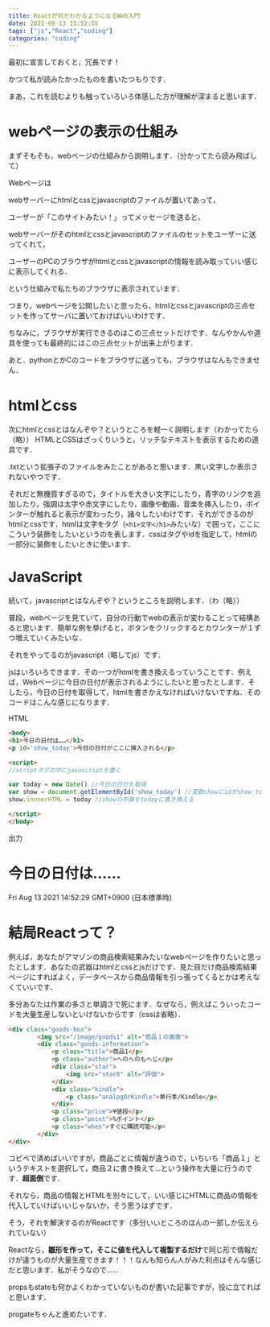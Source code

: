 ```yaml
---
title: Reactが何かわかるようになるWeb入門
date: 2021-08-13 15:52:55
tags: ["js","React","coding"]
categories: "coding"
---
```


最初に宣言しておくと，冗長です！

かつて私が読みたかったものを書いたつもりです．

まあ，これを読むよりも触っていろいろ体感した方が理解が深まると思います．

# webページの表示の仕組み

まずそもそも，webページの仕組みから説明します．（分かってたら読み飛ばして）

Webページは

webサーバーにhtmlとcssとjavascriptのファイルが置いてあって，

ユーザーが「このサイトみたい！」ってメッセージを送ると，

webサーバーがそのhtmlとcssとjavascriptのファイルのセットをユーザーに送ってくれて，

ユーザーのPCのブラウザがhtmlとcssとjavascriptの情報を読み取っていい感じに表示してくれる．

という仕組みで私たちのブラウザに表示されています．

つまり，webページを公開したいと思ったら，htmlとcssとjavascriptの三点セットを作ってサーバに置いておけばいいわけです．

ちなみに，ブラウザが実行できるのはこの三点セットだけです．なんやかんや道具を使っても最終的にはこの三点セットが出来上がります．

あと．pythonとかCのコードをブラウザに送っても，ブラウザはなんもできません．

# htmlとcss

次にhtmlとcssとはなんぞや？というところを軽ーく説明します（わかってたら（略））
HTMLとCSSはざっくりいうと，リッチなテキストを表示するための道具です．

.txtという拡張子のファイルをみたことがあると思います．黒い文字しか表示されないやつです．

それだと無機質すぎるので，タイトルを大きい文字にしたり，青字のリンクを追加したり，強調は太字や赤文字にしたり，画像や動画，音楽を挿入したり，ポインターが触れると表示が変わったり，諸々したいわけです．それができるのがhtmlとcssです．htmlは文字をタグ（`<h1>文字</h1>`みたいな）で囲って，ここにこういう装飾をしたいというのを表します．cssはタグやidを指定して，htmlの一部分に装飾をしたいときに使います．

# JavaScript

続いて，javascriptとはなんぞや？というところを説明します．（わ（略））

普段，webページを見ていて，自分の行動でwebの表示が変わることって結構あると思います．簡単な例を挙げると，ボタンをクリックするとカウンターが１ずつ増えていくみたいな．

それをやってるのがjavascript（略してjs）です．

jsはいろいろできます．その一つがhtmlを書き換えるっていうことです．例えば，Webページに今日の日付が表示されるようにしたいと思ったとします．そしたら，今日の日付を取得して，htmlを書きかえなければいけないですね．そのコードはこんな感じになります．

HTML

```html
<body>
<h1>今日の日付は……</h1>
<p id='show_today'>今日の日付がここに挿入される</p>

<script>
//scriptタグの中にjavascriptを書く

var today = new Date() //今日の日付を取得
var show = document.getElementById('show_today') //変数showにidがshow_todayのタグと中身を入れる
show.innnerHTML = today //showの中身をtodayに書き換える

</script>
</body>
```

出力

# 今日の日付は……

Fri Aug 13 2021 14:52:29 GMT+0900 (日本標準時)

# 結局Reactって？

例えば，あなたがアマゾンの商品検索結果みたいなwebページを作りたいと思ったとします．あなたの武器はhtmlとcssとjsだけです．見た目だけ商品検索結果ページにすればよく，データベースから商品情報を引っ張ってくるとかは考えなくていいです．

多分あなたは作業の多さと単調さで死にます．なぜなら，例えばこういったコードを大量生産しないといけないからです（cssは省略）．

```html
<div class="goods-box">
        <img src="/image/goods1" alt="商品１の画像">
        <div class="goods-information">
            <p class="title">商品1</p>
            <p class="author">へのへのもへじ</p>
            <div class="star">
                <img src="star0" alt="評価">
            </div>
            <div class="kindle">
                <p class="analogOrKindle">単行本/Kindle</p>
            </div>
            <p class="price">¥値段</p>
            <p class="point">%ポイント</p>
            <p class="when">すぐに購読可能</p>
        </div>
</div>
```

コピペで済めばいいですが，商品ごとに情報が違うので，いちいち「商品１」というテキストを選択して，商品２に書き換えて…という操作を大量に行うのです．**超面倒**です．

それなら，商品の情報とHTMLを別々にして，いい感じにHTMLに商品の情報を代入していけばいいじゃないか，そう思うはずです．

そう，それを解決するのがReactです（多分いいところのほんの一部しか伝えられていない）

Reactなら，**雛形を作って，そこに値を代入して複製するだけ**で同じ形で情報だけが違うものが大量生産できます！！！なんも知らん人がみた利点はそんな感じだと思います．私がそうなので……

propsもstateも何かよくわかっていないものが書いた記事ですが，役に立てればと思います．

progateちゃんと進めたいです．
